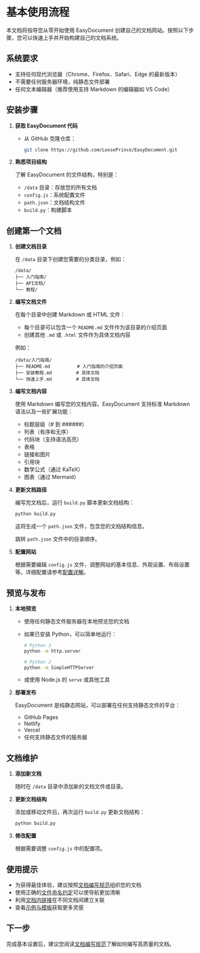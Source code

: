 # 基本使用流程

本文档将指导您从零开始使用 EasyDocument 创建自己的文档网站。按照以下步骤，您可以快速上手并开始构建自己的文档系统。

## 系统要求

- 支持任何现代浏览器（Chrome、Firefox、Safari、Edge 的最新版本）
- 不需要任何服务器环境，纯静态文件部署
- 任何文本编辑器（推荐使用支持 Markdown 的编辑器如 VS Code）

## 安装步骤

1. **获取 EasyDocument 代码**
   
   - 从 GitHub 克隆仓库：
     ```bash
     git clone https://github.com/LoosePrince/EasyDocument.git
     ```

2. **熟悉项目结构**

   了解 EasyDocument 的文件结构，特别是：
   - `/data` 目录：存放您的所有文档
   - `config.js`：系统配置文件
   - `path.json`：文档结构文件
   - `build.py`：构建脚本

## 创建第一个文档

1. **创建文档目录**

   在 `/data` 目录下创建您需要的分类目录，例如：
   ```
   /data/
   ├── 入门指南/
   ├── API文档/
   └── 教程/
   ```

2. **编写文档文件**

   在每个目录中创建 Markdown 或 HTML 文件：
   
   - 每个目录可以包含一个 `README.md` 文件作为该目录的介绍页面
   - 创建其他 `.md` 或 `.html` 文件作为具体文档内容

   例如：
   ```
   /data/入门指南/
   ├── README.md          # 入门指南的介绍页面
   ├── 安装教程.md         # 具体文档
   └── 快速上手.md         # 具体文档
   ```

3. **编写文档内容**

   使用 Markdown 编写您的文档内容。EasyDocument 支持标准 Markdown 语法以及一些扩展功能：
   
   - 标题层级（# 到 ######）
   - 列表（有序和无序）
   - 代码块（支持语法高亮）
   - 表格
   - 链接和图片
   - 引用块
   - 数学公式（通过 KaTeX）
   - 图表（通过 Mermaid）

4. **更新文档路径**

   编写完文档后，运行 `build.py` 脚本更新文档结构：
   
   ```bash
   python build.py
   ```
   
   这将生成一个 `path.json` 文件，包含您的文档结构信息。

   跳转 `path.json` 文件中的目录顺序。

5. **配置网站**

   根据需要编辑 `config.js` 文件，调整网站的基本信息、外观设置、布局设置等。详细配置请参考[配置详解](?path=配置详解/README.md)。

## 预览与发布

1. **本地预览**

   - 使用任何静态文件服务器在本地预览您的文档
   - 如果已安装 Python，可以简单地运行：
     ```bash
     # Python 3
     python -m http.server
     
     # Python 2
     python -m SimpleHTTPServer
     ```
   
   - 或使用 Node.js 的 `serve` 或其他工具

2. **部署发布**

   EasyDocument 是纯静态网站，可以部署在任何支持静态文件的平台：
   
   - GitHub Pages
   - Netlify
   - Vercel
   - 任何支持静态文件的服务器

## 文档维护

1. **添加新文档**

   随时在 `/data` 目录中添加新的文档文件或目录。

2. **更新文档结构**

   添加或移动文件后，再次运行 `build.py` 更新文档结构：
   ```bash
   python build.py
   ```

3. **修改配置**

   根据需要调整 `config.js` 中的配置项。

## 使用提示

- 为获得最佳体验，建议按照[文档编写规范](?path=使用指南/文档编写规范.md)组织您的文档
- 使用正确的[文件命名约定](?path=使用指南/文件命名约定.md)可以使导航更加清晰
- 利用[文档内链接](?path=使用指南/文档内链接.md)在不同文档间建立关联
- 查看[示例与模板](?path=示例与模板/README.md)获取更多灵感

## 下一步

完成基本设置后，建议您阅读[文档编写规范](?path=使用指南/文档编写规范.md)了解如何编写高质量的文档。 